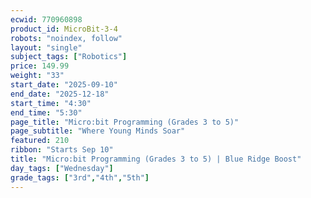 ```yaml
---
ecwid: 770960898
product_id: MicroBit-3-4
robots: "noindex, follow"
layout: "single"
subject_tags: ["Robotics"]
price: 149.99
weight: "33"
start_date: "2025-09-10"
end_date: "2025-12-18"
start_time: "4:30"
end_time: "5:30"
page_title: "Micro:bit Programming (Grades 3 to 5)"
page_subtitle: "Where Young Minds Soar"
featured: 210
ribbon: "Starts Sep 10"
title: "Micro:bit Programming (Grades 3 to 5) | Blue Ridge Boost"
day_tags: ["Wednesday"]
grade_tags: ["3rd","4th","5th"]
---
```

